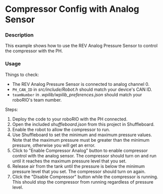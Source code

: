 # Compressor Config with Analog Sensor

### Description
This example shows how to use the REV Analog Pressure Sensor to control the compressor with the PH.

### Usage
Things to check:
* The REV Analog Pressure Sensor is connected to analog channel 0.
* `PH_CAN_ID` in _src/include/Robot.h_ should match your device's CAN ID.
* `teamNumber` in _.wpilib/wpilib_preferences.json_ should match your roboRIO's team number.

Steps:
1. Deploy the code to your roboRIO with the PH connected.
2. Open the included _shuffleboard.json_ from this project in Shuffleboard.
3. Enable the robot to allow the compressor to run.
4. Use Shuffleboard to set the minimum and maximum pressure values. Note that the maximum pressure must be greater than the minimum pressure, otherwise you will get an error.
5. Click to "Enable Compressor Analog" button to enable compressor control with the analog sensor. The compressor should turn on and run until it reaches the maximum pressure level that you set.
6. Release air from the tank until the pressure is below the minimum pressure level that you set. The compressor should turn on again.
7. Click the "Disable Compressor" button while the compressor is running. This should stop the compressor from running regardless of pressure level.